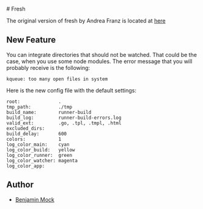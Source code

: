 # Fresh

The original version of fresh by Andrea Franz is located at [here](https://github.com/pilu/fresh)

## New Feature

You can integrate directories that should not be watched. That could be the case, when you use some node modules. The error message that you will probably receive is the following:

    kqueue: too many open files in system

Here is the new config file with the default settings:

    root:              .
    tmp_path:          ./tmp
    build_name:        runner-build
    build_log:         runner-build-errors.log
    valid_ext:         .go, .tpl, .tmpl, .html
    excluded_dirs:     
    build_delay:       600
    colors:            1
    log_color_main:    cyan
    log_color_build:   yellow
    log_color_runner:  green
    log_color_watcher: magenta
    log_color_app:

## Author

* [Benjamin Mock](http://benjaminmock.de/)